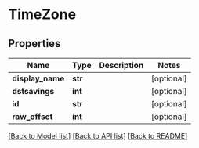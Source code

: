 # TimeZone

## Properties
Name | Type | Description | Notes
------------ | ------------- | ------------- | -------------
**display_name** | **str** |  | [optional] 
**dstsavings** | **int** |  | [optional] 
**id** | **str** |  | [optional] 
**raw_offset** | **int** |  | [optional] 

[[Back to Model list]](../README.md#documentation-for-models) [[Back to API list]](../README.md#documentation-for-api-endpoints) [[Back to README]](../README.md)

